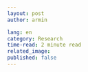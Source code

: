 ```yaml
---
layout: post
author: armin

lang: en
category: Research
time-read: 2 minute read
related_image: 
published: false
---
```

